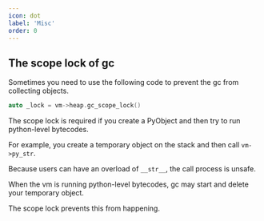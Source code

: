 ```yaml
---
icon: dot
label: 'Misc'
order: 0
---
```


## The scope lock of gc

Sometimes you need to use the following code to prevent the gc from collecting objects.

```cpp
auto _lock = vm->heap.gc_scope_lock()
```

The scope lock is required if you create a PyObject and then try to run python-level bytecodes.

For example, you create a temporary object on the stack and then call `vm->py_str`.

Because users can have an overload of `__str__`, the call process is unsafe.

When the vm is running python-level bytecodes, gc may start and delete your temporary object.

The scope lock prevents this from happening.
